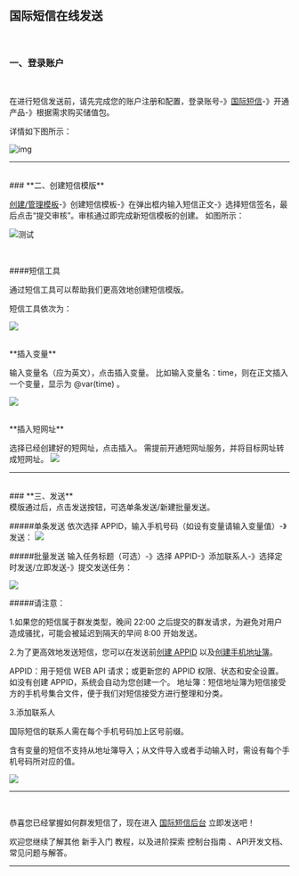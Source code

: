 ## 国际短信在线发送

<br>

### **一、登录账户**

<br>

在进行短信发送前，请先完成您的账户注册和配置，登录账号-》[国际短信](https://www.mysubmail.com/console/intersms)-》开通产品-》根据需求购买储值包。

详情如下图所示：

![img](https://libraries.mysubmail.com/public/99040a5a4bb73c0f8ab0495dae84a27f/images/fd19c2a3a494ee0e71c87adad88986e9.gif)

------

<br>
### **二、创建短信模版**

<br>

[创建/管理模板](https://www.mysubmail.com/console/intersms/templates "创建/管理模板")-》创建短信模板-》在弹出框内输入短信正文-》选择短信签名，最后点击“提交审核”。审核通过即完成新短信模板的创建。
如图所示：

![测试](https://libraries.mysubmail.com/public/99040a5a4bb73c0f8ab0495dae84a27f/images/964b43e34d66c335427202adaf60b643.gif)

<br>

####短信工具

通过短信工具可以帮助我们更高效地创建短信模版。

短信工具依次为：

![](https://libraries.mysubmail.com/public/99040a5a4bb73c0f8ab0495dae84a27f/images/2230c9e18f79400f2c35da94a92653d6.gif)

<br>
**插入变量**

输入变量名（应为英文），点击插入变量。
比如输入变量名：time，则在正文插入一个变量，显示为 @var(time) 。

[![](https://libraries.mysubmail.com/public/99040a5a4bb73c0f8ab0495dae84a27f/images/681f5afb922d9637a2fca3fc0f2930c3.png)](1)

<br>
**插入短网址**

选择已经创建好的短网址，点击插入。
需提前开通短网址服务，并将目标网址转成短网址。
[![](https://libraries.mysubmail.com/public/99040a5a4bb73c0f8ab0495dae84a27f/images/b32a99e26524172894e760e5cd9148a3.png)](1)

------

<br>
### **三、发送**
<br>
模版通过后，点击发送按钮，可选单条发送/新建批量发送。

<br>

#####单条发送
依次选择 APPID，输入手机号码（如设有变量请输入变量值）-》发送：
[![](https://libraries.mysubmail.com/public/99040a5a4bb73c0f8ab0495dae84a27f/images/6ea2a62a95e3c25e1745d8394f592b35.gif)](1)
<br>

#####批量发送
输入任务标题（可选）-》选择 APPID-》添加联系人-》选择定时发送/立即发送-》提交发送任务：

[![](https://libraries.mysubmail.com/public/99040a5a4bb73c0f8ab0495dae84a27f/images/881e9e0e40a9ab5ba80e9d23f1b4a5bf.gif)](2)
<br>

#####请注意：

1.如果您的短信属于群发类型，晚间 22:00 之后提交的群发请求，为避免对用户造成骚扰，可能会被延迟到隔天的早间 8:00 开始发送。

2.为了更高效地发送短信，您可以在发送前[创建 APPID](https://www.mysubmail.com/documents/pDGDf3 "创建 APPID") 以及[创建手机地址簿](https://www.mysubmail.com/documents/xtGA71 "创建手机地址簿")。

APPID：用于短信 WEB API 请求；或更新您的 APPID 权限、状态和安全设置。如没有创建 APPID，系统会自动为您创建一个。
地址簿：短信地址簿为短信接受方的手机号集合文件，便于我们对短信接受方进行整理和分类。

3.添加联系人

国际短信的联系人需在每个手机号码加上区号前缀。

含有变量的短信不支持从地址簿导入；从文件导入或者手动输入时，需设有每个手机号码所对应的值。

[![](https://libraries.mysubmail.com/public/99040a5a4bb73c0f8ab0495dae84a27f/images/2e41c49bc8651cb2ffefdc39fc1ac164.jpg)](2)

------
<br>

恭喜您已经掌握如何群发短信了，现在进入 [国际短信后台](https://www.mysubmail.com/console/intersms "短信后台") 立即发送吧！

欢迎您继续了解其他 新手入门 教程，以及进阶探索 控制台指南 、API开发文档、常见问题与解答。



------